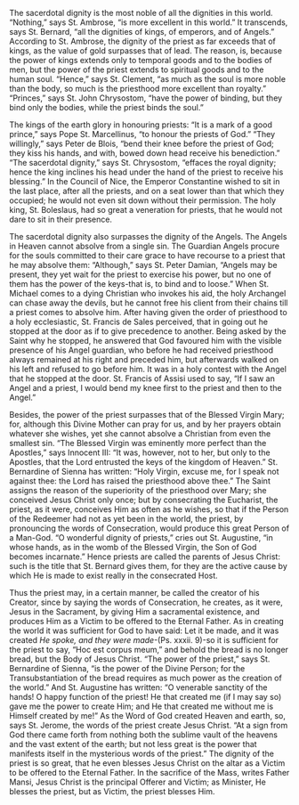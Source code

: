 
The sacerdotal dignity is the most noble of all the dignities in this world. “Nothing,” says St. Ambrose, “is more excellent in this world.” It transcends, says St. Bernard, “all the dignities of kings, of emperors, and of Angels.” According to St. Ambrose, the dignity of the priest as far exceeds that of kings, as the value of gold surpasses that of lead. The reason, is, because the power of kings extends only to temporal goods and to the bodies of men, but the power of the priest extends to spiritual goods and to the human soul. “Hence,” says St. Clement, “as much as the soul is more noble than the body, so much is the priesthood more excellent than royalty.” “Princes,” says St. John Chrysostom, “have the power of binding, but they bind only the bodies, while the priest binds the soul.”

The kings of the earth glory in honouring priests: “It is a mark of a good prince,” says Pope St. Marcellinus, “to honour the priests of God.” “They willingly,” says Peter de Blois, “bend their knee before the priest of God; they kiss his hands, and with, bowed down head receive his benediction.” “The sacerdotal dignity,” says St. Chrysostom, “effaces the royal dignity; hence the king inclines his head under the hand of the priest to receive his blessing.” In the Council of Nice, the Emperor Constantine wished to sit in the last place, after all the priests, and on a seat lower than that which they occupied; he would not even sit down without their permission. The holy king, St. Boleslaus, had so great a veneration for priests, that he would not dare to sit in their presence.

The sacerdotal dignity also surpasses the dignity of the Angels. The Angels in Heaven cannot absolve from a single sin. The Guardian Angels procure for the souls committed to their care grace to have recourse to a priest that he may absolve them: “Although,” says St. Peter Damian, “Angels may be present, they yet wait for the priest to exercise his power, but no one of them has the power of the keys-that is, to bind and to loose.” When St. Michael comes to a dying Christian who invokes his aid, the holy Archangel can chase away the devils, but he cannot free his client from their chains till a priest comes to absolve him. After having given the order of priesthood to a holy ecclesiastic, St. Francis de Sales perceived, that in going out he stopped at the door as if to give precedence to another. Being asked by the Saint why he stopped, he answered that God favoured him with the visible presence of his Angel guardian, who before he had received priesthood always remained at his right and preceded him, but afterwards walked on his left and refused to go before him. It was in a holy contest with the Angel that he stopped at the door. St. Francis of Assisi used to say, “If I saw an Angel and a priest, I would bend my knee first to the priest and then to the Angel.”

Besides, the power of the priest surpasses that of the Blessed Virgin Mary; for, although this Divine Mother can pray for us, and by her prayers obtain whatever she wishes, yet she cannot absolve a Christian from even the smallest sin. “The Blessed Virgin was eminently more perfect than the Apostles,” says Innocent III: “It was, however, not to her, but only to the Apostles, that the Lord entrusted the keys of the kingdom of Heaven.” St. Bernardine of Sienna has written: “Holy Virgin, excuse me, for I speak not against thee: the Lord has raised the priesthood above thee.” The Saint assigns the reason of the superiority of the priesthood over Mary; she conceived Jesus Christ only once; but by consecrating the Eucharist, the priest, as it were, conceives Him as often as he wishes, so that if the Person of the Redeemer had not as yet been in the world, the priest, by pronouncing the words of Consecration, would produce this great Person of a Man-God. “O wonderful dignity of priests,” cries out St. Augustine, “in whose hands, as in the womb of the Blessed Virgin, the Son of God becomes incarnate.” Hence priests are called the parents of Jesus Christ: such is the title that St. Bernard gives them, for they are the active cause by which He is made to exist really in the consecrated Host.

Thus the priest may, in a certain manner, be called the creator of his Creator, since by saying the words of Consecration, he creates, as it were, Jesus in the Sacrament, by giving Him a sacramental existence, and produces Him as a Victim to be offered to the Eternal Father. As in creating the world it was sufficient for God to have said: Let it be made, and it was created _He spoke, and they were made_-(Ps. xxxii. 9)-so it is sufficient for the priest to say, “Hoc est corpus meum,” and behold the bread is no longer bread, but the Body of Jesus Christ. “The power of the priest,” says St. Bernardine of Sienna, “is the power of the Divine Person; for the Transubstantiation of the bread requires as much power as the creation of the world.” And St. Augustine has written: “O venerable sanctity of the hands! O happy function of the priest! He that created me (if I may say so) gave me the power to create Him; and He that created me without me is Himself created by me!” As the Word of God created Heaven and earth, so, says St. Jerome, the words of the priest create Jesus Christ. “At a sign from God there came forth from nothing both the sublime vault of the heavens and the vast extent of the earth; but not less great is the power that manifests itself in the mysterious words of the priest.” The dignity of the priest is so great, that he even blesses Jesus Christ on the altar as a Victim to be offered to the Eternal Father. In the sacrifice of the Mass, writes Father Mansi, Jesus Christ is the principal Offerer and Victim; as Minister, He blesses the priest, but as Victim, the priest blesses Him.

